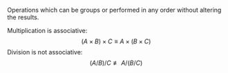 Operations which can be groups or performed in any order without altering the results.

Multiplication is associative: $$\left( A \times B \right) \times C \equiv A \times \left( B \times C \right)$$
Division is not associative:
$$\left( A / B \right) / C \not\equiv A / \left( B / C \right)$$

